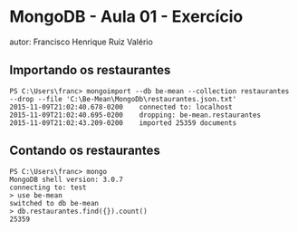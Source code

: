 # MongoDB - Aula 01 - Exercício
autor: Francisco Henrique Ruiz Valério

## Importando os restaurantes

	PS C:\Users\franc> mongoimport --db be-mean --collection restaurantes --drop --file 'C:\Be-Mean\MongoDb\restaurantes.json.txt'
	2015-11-09T21:02:40.678-0200    connected to: localhost
	2015-11-09T21:02:40.695-0200    dropping: be-mean.restaurantes
	2015-11-09T21:02:43.209-0200    imported 25359 documents
    

## Contando os restaurantes

	PS C:\Users\franc> mongo
	MongoDB shell version: 3.0.7
	connecting to: test
	> use be-mean
	switched to db be-mean
	> db.restaurantes.find({}).count()
	25359